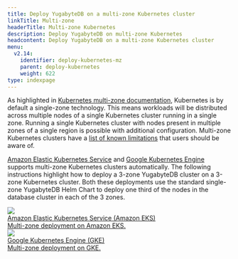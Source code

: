 ```yaml
---
title: Deploy YugabyteDB on a multi-zone Kubernetes cluster
linkTitle: Multi-zone
headerTitle: Multi-zone Kubernetes
description: Deploy YugabyteDB on multi-zone Kubernetes
headcontent: Deploy YugabyteDB on a multi-zone Kubernetes cluster
menu:
  v2.14:
    identifier: deploy-kubernetes-mz
    parent: deploy-kubernetes
    weight: 622
type: indexpage
---
```

As highlighted in <a href="https://kubernetes.io/docs/setup/best-practices/multiple-zones/">Kubernetes multi-zone documentation</a>, Kubernetes is by default a single-zone technology. This means workloads will be distributed across multiple nodes of a single Kubernetes cluster running in a single zone. Running a single Kubernetes cluster with nodes present in multiple zones of a single region is possible with additional configuration. Multi-zone Kubernetes clusters have a <a href="https://kubernetes.io/docs/setup/best-practices/multiple-zones/#limitations">list of known limitations</a> that users should be aware of.

<a href="https://docs.aws.amazon.com/eks/latest/userguide/network_reqs.html">Amazon Elastic Kubernetes Service</a> and <a href="https://cloud.google.com/kubernetes-engine/docs/concepts/types-of-clusters">Google Kubernetes Engine</a> supports multi-zone Kubernetes clusters automatically. The following instructions highlight how to deploy a 3-zone YugabyteDB cluster on a 3-zone Kubernetes cluster. Both these deployments use the standard single-zone YugabyteDB Helm Chart to deploy one third of the nodes in the database cluster in each of the 3 zones.

<div class="row">

  <div class="col-12 col-md-6 col-lg-12 col-xl-6">
    <a class="section-link icon-offset" href="eks/helm-chart/">
      <div class="head">
        <img class="icon" src="/images/section_icons/deploy/amazon-eks.png" aria-hidden="true" />
        <div class="title">Amazon Elastic Kubernetes Service (Amazon EKS)</div>
      </div>
      <div class="body">
        Multi-zone deployment on Amazon EKS.
      </div>
    </a>
  </div>

  <div class="col-12 col-md-6 col-lg-12 col-xl-6">
    <a class="section-link icon-offset" href="gke/helm-chart/">
      <div class="head">
        <img class="icon" src="/images/section_icons/deploy/gke.png" aria-hidden="true" />
        <div class="title">Google Kubernetes Engine (GKE)</div>
      </div>
      <div class="body">
        Multi-zone deployment on GKE.
      </div>
    </a>
  </div>

</div>
